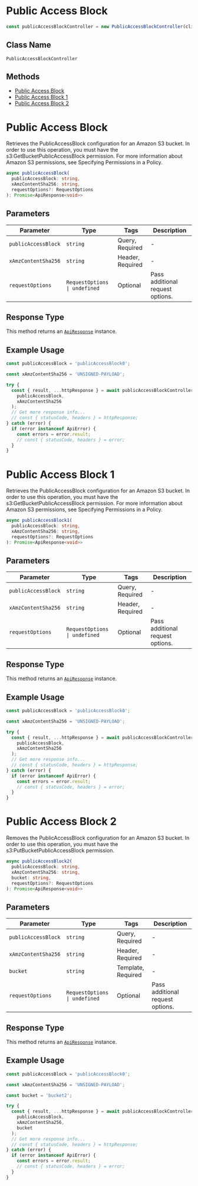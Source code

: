 # Public Access Block

```ts
const publicAccessBlockController = new PublicAccessBlockController(client);
```

## Class Name

`PublicAccessBlockController`

## Methods

* [Public Access Block](../../doc/controllers/public-access-block.md#public-access-block)
* [Public Access Block 1](../../doc/controllers/public-access-block.md#public-access-block-1)
* [Public Access Block 2](../../doc/controllers/public-access-block.md#public-access-block-2)


# Public Access Block

Retrieves the PublicAccessBlock configuration for an Amazon S3 bucket. In order to use this operation, you must have the s3:GetBucketPublicAccessBlock permission. For more information about Amazon S3 permissions, see Specifying Permissions in a Policy.

```ts
async publicAccessBlock(
  publicAccessBlock: string,
  xAmzContentSha256: string,
  requestOptions?: RequestOptions
): Promise<ApiResponse<void>>
```

## Parameters

| Parameter | Type | Tags | Description |
|  --- | --- | --- | --- |
| `publicAccessBlock` | `string` | Query, Required | - |
| `xAmzContentSha256` | `string` | Header, Required | - |
| `requestOptions` | `RequestOptions \| undefined` | Optional | Pass additional request options. |

## Response Type

This method returns an [`ApiResponse`](../../doc/api-response.md) instance.

## Example Usage

```ts
const publicAccessBlock = 'publicAccessBlock0';

const xAmzContentSha256 = 'UNSIGNED-PAYLOAD';

try {
  const { result, ...httpResponse } = await publicAccessBlockController.publicAccessBlock(
    publicAccessBlock,
    xAmzContentSha256
  );
  // Get more response info...
  // const { statusCode, headers } = httpResponse;
} catch (error) {
  if (error instanceof ApiError) {
    const errors = error.result;
    // const { statusCode, headers } = error;
  }
}
```


# Public Access Block 1

Retrieves the PublicAccessBlock configuration for an Amazon S3 bucket. In order to use this operation, you must have the s3:GetBucketPublicAccessBlock permission. For more information about Amazon S3 permissions, see Specifying Permissions in a Policy.

```ts
async publicAccessBlock1(
  publicAccessBlock: string,
  xAmzContentSha256: string,
  requestOptions?: RequestOptions
): Promise<ApiResponse<void>>
```

## Parameters

| Parameter | Type | Tags | Description |
|  --- | --- | --- | --- |
| `publicAccessBlock` | `string` | Query, Required | - |
| `xAmzContentSha256` | `string` | Header, Required | - |
| `requestOptions` | `RequestOptions \| undefined` | Optional | Pass additional request options. |

## Response Type

This method returns an [`ApiResponse`](../../doc/api-response.md) instance.

## Example Usage

```ts
const publicAccessBlock = 'publicAccessBlock0';

const xAmzContentSha256 = 'UNSIGNED-PAYLOAD';

try {
  const { result, ...httpResponse } = await publicAccessBlockController.publicAccessBlock1(
    publicAccessBlock,
    xAmzContentSha256
  );
  // Get more response info...
  // const { statusCode, headers } = httpResponse;
} catch (error) {
  if (error instanceof ApiError) {
    const errors = error.result;
    // const { statusCode, headers } = error;
  }
}
```


# Public Access Block 2

Removes the PublicAccessBlock configuration for an Amazon S3 bucket. In order to use this operation, you must have the s3:PutBucketPublicAccessBlock permission.

```ts
async publicAccessBlock2(
  publicAccessBlock: string,
  xAmzContentSha256: string,
  bucket: string,
  requestOptions?: RequestOptions
): Promise<ApiResponse<void>>
```

## Parameters

| Parameter | Type | Tags | Description |
|  --- | --- | --- | --- |
| `publicAccessBlock` | `string` | Query, Required | - |
| `xAmzContentSha256` | `string` | Header, Required | - |
| `bucket` | `string` | Template, Required | - |
| `requestOptions` | `RequestOptions \| undefined` | Optional | Pass additional request options. |

## Response Type

This method returns an [`ApiResponse`](../../doc/api-response.md) instance.

## Example Usage

```ts
const publicAccessBlock = 'publicAccessBlock0';

const xAmzContentSha256 = 'UNSIGNED-PAYLOAD';

const bucket = 'bucket2';

try {
  const { result, ...httpResponse } = await publicAccessBlockController.publicAccessBlock2(
    publicAccessBlock,
    xAmzContentSha256,
    bucket
  );
  // Get more response info...
  // const { statusCode, headers } = httpResponse;
} catch (error) {
  if (error instanceof ApiError) {
    const errors = error.result;
    // const { statusCode, headers } = error;
  }
}
```

